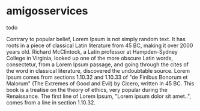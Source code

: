 # amigosservices
todo

Contrary to popular belief, Lorem Ipsum is not simply random text. It has roots in a piece of classical Latin literature from 45 BC, making it over 2000 years old.
Richard McClintock, a Latin professor at Hampden-Sydney College in Virginia, looked up one of the more obscure Latin words, consectetur, from a Lorem Ipsum passage,
and going through the cites of the word in classical literature, discovered the undoubtable source. Lorem Ipsum comes from sections 1.10.32 and 1.10.33 of "de Finibus
Bonorum et Malorum" (The Extremes of Good and Evil) by Cicero, written in 45 BC. This book is a treatise on the theory of ethics, 
very popular during the Renaissance. The first line of Lorem Ipsum, "Lorem ipsum dolor sit amet..", comes from a line in section 1.10.32.
